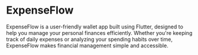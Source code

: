 # ExpenseFlow
ExpenseFlow is a user-friendly wallet app built using Flutter, designed to help you manage your personal finances efficiently. Whether you're keeping track of daily expenses or analyzing your spending habits over time, ExpenseFlow makes financial management simple and accessible.
